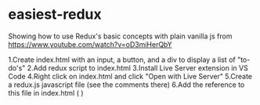 # easiest-redux
Showing how to use Redux's basic concepts with plain vanilla js
from https://www.youtube.com/watch?v=oD3miHerQbY

1.Create index.html with an input, a button, and a div to display a list of "to-do's"
2.Add redux script to index.html
3.Install Live Server extension in VS Code
4.Right click on index.html and click "Open with Live Server"
5.Create a redux.js javascript file (see the comments there)
6.Add the reference to this file in index.html (<script src="redux.js"></script> )

